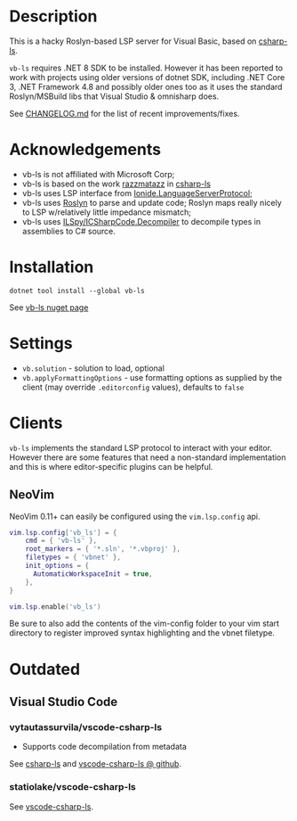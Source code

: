 # Description
This is a hacky Roslyn-based LSP server for Visual Basic, based on
[csharp-ls](https://github.com/razzmatazz/csharp-language-server).

`vb-ls` requires .NET 8 SDK to be installed. However it has been reported
to work with projects using older versions of dotnet SDK, including .NET Core 3,
.NET Framework 4.8 and possibly older ones too as it uses the standard
Roslyn/MSBuild libs that Visual Studio & omnisharp does.

See [CHANGELOG.md](CHANGELOG.md) for the list of recent improvements/fixes.

# Acknowledgements
- vb-ls is not affiliated with Microsoft Corp;
- vb-ls is based on the work [razzmatazz](https://github.com/razzmatazz) in [csharp-ls](https://github.com/razzmatazz/csharp-language-server)
- vb-ls uses LSP interface from [Ionide.LanguageServerProtocol](https://github.com/ionide/LanguageServerProtocol);
- vb-ls uses [Roslyn](https://github.com/dotnet/roslyn) to parse and update code; Roslyn maps really nicely to LSP w/relatively little impedance mismatch;
- vb-ls uses [ILSpy/ICSharpCode.Decompiler](https://github.com/icsharpcode/ILSpy) to decompile types in assemblies to C# source.

# Installation
`dotnet tool install --global vb-ls`

See [vb-ls nuget page](https://www.nuget.org/packages/vb-ls/)

# Settings

- `vb.solution` - solution to load, optional
- `vb.applyFormattingOptions` - use formatting options as supplied by the client (may override `.editorconfig` values), defaults to `false`

# Clients

`vb-ls` implements the standard LSP protocol to interact with your editor.
However there are some features that need a non-standard implementation and this
is where editor-specific plugins can be helpful.

## NeoVim

NeoVim 0.11+ can easily be configured using the `vim.lsp.config` api.
```lua
vim.lsp.config['vb_ls'] = {
    cmd = { 'vb-ls' },
    root_markers = { '*.sln', '*.vbproj' },
    filetypes = { 'vbnet' },
    init_options = {
      AutomaticWorkspaceInit = true,
    },
}

vim.lsp.enable('vb_ls')
```
Be sure to also add the contents of the vim-config folder to your vim start directory to register improved syntax
highlighting and the vbnet filetype.

# Outdated

## Visual Studio Code
### vytautassurvila/vscode-csharp-ls
- Supports code decompilation from metadata

See [csharp-ls](https://marketplace.visualstudio.com/items?itemName=vytautassurvila.csharp-ls) and [vscode-csharp-ls @ github](https://github.com/vytautassurvila/vscode-csharp-ls).

### statiolake/vscode-csharp-ls
See [vscode-csharp-ls](https://marketplace.visualstudio.com/items?itemName=statiolake.vscode-csharp-ls).
